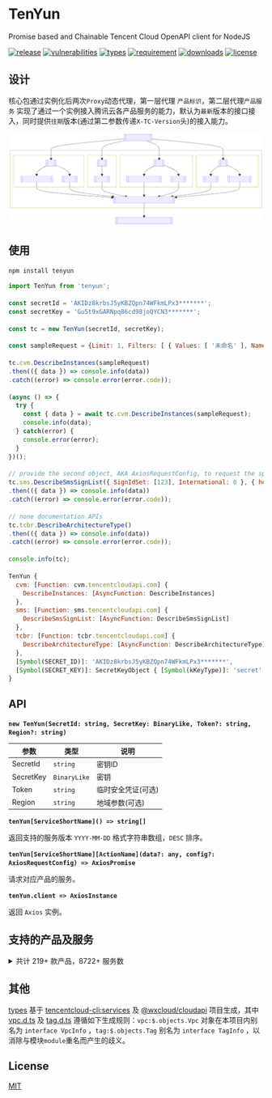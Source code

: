# TenYun

Promise based and Chainable Tencent Cloud OpenAPI client for NodeJS

[![release](https://img.shields.io/npm/v/tenyun)](https://github.com/TheNorthMemory/tenyun/releases)
[![vulnerabilities](https://img.shields.io/snyk/vulnerabilities/npm/tenyun?label=snyk.io)](https://snyk.io/advisor/npm-package/tenyun)
[![types](https://img.shields.io/badge/types-included-blue)](https://www.npmjs.com/package/tenyun)
[![requirement](https://img.shields.io/node/v/tenyun)](https://www.npmjs.com/package/tenyun)
[![downloads](https://img.shields.io/npm/dm/tenyun)](https://www.npmjs.com/package/tenyun)
[![license](https://img.shields.io/npm/l/tenyun)](https://www.npmjs.com/package/tenyun)

## 设计

核心包通过实例化后两次`Proxy`动态代理，第一层代理 `产品标识`，第二层代理`产品服务` 实现了通过一个实例接入腾讯云各产品服务的能力，默认为`最新`版本的接口接入，同时提供`往期`版本(通过第二参数传递`X-TC-Version`头)的接入能力。

[![SDK FlowChart](./.github/sdk-flowchart.svg)](./.github/sdk-flowchart.mmd)

## 使用

`npm install tenyun`

```js
import TenYun from 'tenyun';

const secretId = 'AKIDz8krbsJ5yKBZQpn74WFkmLPx3*******';
const secretKey = 'Gu5t9xGARNpq86cd98joQYCN3*******';

const tc = new TenYun(secretId, secretKey);

const sampleRequest = {Limit: 1, Filters: [ { Values: [ '未命名' ], Name: 'instance-name' } ]};

tc.cvm.DescribeInstances(sampleRequest)
.then(({ data }) => console.info(data))
.catch((error) => console.error(error.code));

(async () => {
  try {
    const { data } = await tc.cvm.DescribeInstances(sampleRequest);
    console.info(data);
  } catch(error) {
    console.error(error);
  }
})();

// provide the second object, AKA AxiosRequestConfig, to request the specific `X-TC-Version` API
tc.sms.DescribeSmsSignList({ SignIdSet: [123], International: 0 }, { headers: { 'X-TC-Version': '2019-07-11' } })
.then(({ data }) => console.info(data))
.catch((error) => console.error(error.code));

// none documentation APIs
tc.tcbr.DescribeArchitectureType()
.then(({ data }) => console.info(data))
.catch((error) => console.error(error.code));

console.info(tc);

TenYun {
  cvm: [Function: cvm.tencentcloudapi.com] {
    DescribeInstances: [AsyncFunction: DescribeInstances]
  },
  sms: [Function: sms.tencentcloudapi.com] {
    DescribeSmsSignList: [AsyncFunction: DescribeSmsSignList]
  },
  tcbr: [Function: tcbr.tencentcloudapi.com] {
    DescribeArchitectureType: [AsyncFunction: DescribeArchitectureType]
  },
  [Symbol(SECRET_ID)]: 'AKIDz8krbsJ5yKBZQpn74WFkmLPx3*******',
  [Symbol(SECRET_KEY)]: SecretKeyObject { [Symbol(kKeyType)]: 'secret' }
}
```

## API

**`new TenYun(SecretId: string, SecretKey: BinaryLike, Token?: string, Region?: string)`**

| 参数 | 类型 | 说明 |
| --- | --- | --- |
| SecretId | <code>string</code> | 密钥ID |
| SecretKey | <code>BinaryLike</code> | 密钥 |
| Token | <code>string</code> | 临时安全凭证(可选) |
| Region | <code>string</code> | 地域参数(可选) |

**`tenYun[ServiceShortName]() => string[]`**

返回支持的服务版本 `YYYY-MM-DD` 格式字符串数组，`DESC` 排序。

**`tenYun[ServiceShortName][ActionName](data?: any, config?: AxiosRequestConfig) => AxiosPromise`**

请求对应产品的服务。

**`tenYun.client => AxiosInstance`**

返回 `Axios` 实例。


## 支持的产品及服务

<details><summary>共计 219+ 款产品，8722+ 服务数</summary>

产品标识 | 产品说明 | 服务版本(数)
--- | --- | ---
aa | [活动防刷](https://cloud.tencent.com/document/product/1189) | 2020-02-24(1)
aai |  | 2018-05-22(4)
acp | [应用合规平台](https://cloud.tencent.com/document/product/1553) | 2022-01-05(7)
advisor | [云顾问](https://cloud.tencent.com/document/product/1264) | 2020-07-21(2)
af | [借贷反欺诈](https://cloud.tencent.com/document/product/668) | 2020-02-26(3)
afc | [定制建模](https://cloud.tencent.com/document/product/1029) | 2020-02-26(3)
ame | [正版曲库直通车](https://cloud.tencent.com/document/product/1155) | 2019-09-16(31)
ams | [音频内容安全](https://cloud.tencent.com/document/product/1219) | 2020-12-29(5)<br/>2020-06-08(7)
antiddos | [T-Sec-DDoS防护(Anti-DDoS)](https://cloud.tencent.com/document/product/1021) | 2020-03-09(92)
apcas | [汽车精准获客服务](https://cloud.tencent.com/document/product/1244) | 2020-11-27(7)
ape | [正版图库直通车](https://cloud.tencent.com/document/product/1181) | 2020-05-13(8)
api | [云 API](https://cloud.tencent.com/document/product/1278) | 2020-11-06(3)
apigateway | [API 网关](https://cloud.tencent.com/document/product/628) | 2018-08-08(97)
apm | [应用性能观测](https://cloud.tencent.com/document/product/1463) | 2021-06-22(6)
asr | [语音识别](https://cloud.tencent.com/document/product/1093) | 2019-06-14(19)
asw | [应用与服务编排工作流](https://cloud.tencent.com/document/product/1272) | 2020-07-22(9)
as | [弹性伸缩](https://cloud.tencent.com/document/product/377) | 2018-04-19(50)
ba | [网站备案](https://cloud.tencent.com/document/product/243) | 2020-07-20(3)
batch | [批量计算](https://cloud.tencent.com/document/product/599) | 2017-03-12(31)
bda | [人体分析](https://cloud.tencent.com/document/product/1208) | 2020-03-24(18)
bi | [商业智能分析 BI](https://cloud.tencent.com/document/product/590) | 2022-01-05(2)
billing | [费用中心](https://cloud.tencent.com/document/product/555) | 2018-07-09(20)
bizlive | 商业直播 | 2019-03-13(6)
bm | [黑石物理服务器1.0](https://cloud.tencent.com/document/product/386) | 2018-04-23(53)
bma | [品牌经营管家](https://cloud.tencent.com/document/product/1296) | 2021-06-24(29)
bmeip | [黑石弹性公网IP](https://cloud.tencent.com/document/product/1028) | 2018-06-25(20)
bmlb | [黑石负载均衡](https://cloud.tencent.com/document/product/1027) | 2018-06-25(49)
bmvpc | [黑石私有网络](https://cloud.tencent.com/document/product/1024) | 2018-06-25(61)
bpaas | [商业流程服务](https://cloud.tencent.com/document/product/1083) | 2018-12-17(2)
bri | [业务风险情报](https://cloud.tencent.com/document/product/1064) | 2019-03-28(1)
bsca | [二进制软件成分分析](https://cloud.tencent.com/document/product/1483) | 2021-08-11(5)
btoe | [区块链可信取证](https://cloud.tencent.com/document/product/1259) | 2021-05-14(13)<br/>2021-03-03(12)
cam | [访问管理](https://cloud.tencent.com/document/product/598) | 2019-01-16(86)
captcha | [验证码](https://cloud.tencent.com/document/product/1110) | 2019-07-22(15)
car | [应用云渲染](https://cloud.tencent.com/document/product/1547) | 2022-01-10(3)
casb | [云访问安全代理](https://cloud.tencent.com/document/product/1303) | 2020-05-07(1)
cat | [云拨测](https://cloud.tencent.com/document/product/280) | 2018-04-09(11)
cbs | [云硬盘](https://cloud.tencent.com/document/product/362) | 2017-03-12(42)
ccc | [云呼叫中心](https://cloud.tencent.com/document/product/679) | 2020-02-10(35)
cdb | [云数据库 MySQL](https://cloud.tencent.com/document/product/236) | 2017-03-20(135)
cdc | [本地专用集群](https://cloud.tencent.com/document/product/1346) | 2020-12-14(20)
cdn | [内容分发网络 CDN](https://cloud.tencent.com/document/product/228) | 2018-06-06(78+3)
cds | [T-Sec-数据安全审计（DSA）](https://cloud.tencent.com/document/product/856) | 2018-04-20(6)
cfg | [混沌演练平台](https://cloud.tencent.com/document/product/1500) | 2021-08-20(10)
cfs | [文件存储](https://cloud.tencent.com/document/product/582) | 2019-07-19(35)
cfw | [云防火墙](https://cloud.tencent.com/document/product/1132) | 2019-09-04(62)
chdfs | [云 HDFS](https://cloud.tencent.com/document/product/1105) | 2020-11-12(29)<br/>2019-07-18(26)
ciam | [账号风控平台](https://cloud.tencent.com/document/product/1441) | 2022-03-31(15)
cii | [智能保险助手](https://cloud.tencent.com/document/product/1368) | 2021-04-08(13)<br/>2020-12-10(3)
cim |  | 2019-03-18(1)
cis |  | 2018-04-08(7)
ckafka | [消息队列 CKafka](https://cloud.tencent.com/document/product/597) | 2019-08-19(65)
clb | [负载均衡](https://cloud.tencent.com/document/product/214) | 2018-03-17(76)
cloudaudit | [云审计](https://cloud.tencent.com/document/product/629) | 2019-03-19(19)
cloudhsm | [云加密机](https://cloud.tencent.com/document/product/639) | 2019-11-12(11)
cloudstudio | [Cloud Studio（云端 IDE）](https://cloud.tencent.com/document/product/1039) | 2021-05-24(20)
cls | [日志服务](https://cloud.tencent.com/document/product/614) | 2020-10-16(62)
cme | [多媒体创作引擎](https://cloud.tencent.com/document/product/1156) | 2019-10-29(49)
cmq | [消息队列 CMQ](https://cloud.tencent.com/document/product/406) | 2019-03-04(17)
cms | 内容安全 | 2019-03-21(9)
cpdp | [企业收付平台](https://cloud.tencent.com/document/product/1122) | 2019-08-20(214)
cr | [金融联络机器人](https://cloud.tencent.com/document/product/656) | 2018-03-21(28)
cvm | [云服务器](https://cloud.tencent.com/document/product/213) | 2017-03-12(91)
cwp | [主机安全](https://cloud.tencent.com/document/product/296) | 2018-02-28(231)
cws | 漏洞扫描服务 | 2018-03-12(19)
cynosdb | [TDSQL-C MySQL 版](https://cloud.tencent.com/document/product/1003) | 2019-01-07(63)
dasb | [T-Sec-堡垒机（BH）](https://cloud.tencent.com/document/product/1025) | 2019-10-18(24)
dataintegration | [数据接入平台](https://cloud.tencent.com/document/product/1591) | 2022-06-13(1)
dayu | [DDoS 高防包](https://cloud.tencent.com/document/product/1021) | 2018-07-09(112)
dbbrain | [数据库智能管家 DBbrain](https://cloud.tencent.com/document/product/1130) | 2021-05-27(43)<br/>2019-10-16(27)
dbdc | [云数据库独享集群](https://cloud.tencent.com/document/product/1322) | 2020-10-29(6)
dc | [专线接入](https://cloud.tencent.com/document/product/216) | 2018-04-10(21)
dcdb | [TDSQL MySQL 版](https://cloud.tencent.com/document/product/557) | 2018-04-11(61)
dlc | [数据湖计算 DLC](https://cloud.tencent.com/document/product/1342) | 2021-01-25(62)
dnspod | [DNSPod](https://cloud.tencent.com/document/product/1427) | 2021-03-23(59)
domain | [域名注册](https://cloud.tencent.com/document/product/242) | 2018-08-08(26)
drm | [数字版权管理](https://cloud.tencent.com/document/product/1000) | 2018-11-15(9)
ds | [文档服务](https://cloud.tencent.com/document/product/869) | 2018-05-23(12)
dtf | [分布式事务](https://cloud.tencent.com/document/product/1224) | 2020-05-06(1)
dts | [数据传输服务](https://cloud.tencent.com/document/product/571) | 2021-12-06(36)<br/>2018-03-30(23)
eb | [事件总线](https://cloud.tencent.com/document/product/1359) | 2021-04-16(26)
ecc | [英文作文批改](https://cloud.tencent.com/document/product/1076) | 2018-12-13(4)
ecdn | [全站加速网络](https://cloud.tencent.com/document/product/570) | 2019-10-12(16)
ecm | [边缘计算机器](https://cloud.tencent.com/document/product/1108) | 2019-07-19(130)
eiam | [数字身份管控平台（员工版）](https://cloud.tencent.com/document/product/1442) | 2021-04-20(42)
eis | [数据连接器](https://cloud.tencent.com/document/product/1270) | 2021-06-01(5)<br/>2020-07-15(3)
emr | [弹性 MapReduce](https://cloud.tencent.com/document/product/589) | 2019-01-03(24)
es | [Elasticsearch Service](https://cloud.tencent.com/document/product/845) | 2018-04-16(37)
ess | [腾讯电子签企业版](https://cloud.tencent.com/document/product/1323) | 2020-11-11(25)
essbasic | [腾讯电子签（基础版）](https://cloud.tencent.com/document/product/1420) | 2021-05-26(28)<br/>2020-12-22(53)
facefusion | [人脸融合](https://cloud.tencent.com/document/product/670) | 2018-12-01(4)
faceid | [人脸核身](https://cloud.tencent.com/document/product/1007) | 2018-03-01(35)
fmu | [人脸试妆](https://cloud.tencent.com/document/product/1172) | 2019-12-13(10)
ft | [人像变换](https://cloud.tencent.com/document/product/1202) | 2020-03-04(6)
gaap | [全球应用加速](https://cloud.tencent.com/document/product/608) | 2018-05-29(102)
gme | [游戏多媒体引擎](https://cloud.tencent.com/document/product/607) | 2018-07-11(23)
gpm | [游戏玩家匹配](https://cloud.tencent.com/document/product/1294) | 2020-08-20(18)
gs | [云游戏](https://cloud.tencent.com/document/product/1162) | 2019-11-18(8)
gse | [游戏服务器伸缩](https://cloud.tencent.com/document/product/1165) | 2019-11-12(74)
habo |  | 2018-12-03(2)
hcm | [数学作业批改](https://cloud.tencent.com/document/product/1004) | 2018-11-06(1)
iai | [人脸识别](https://cloud.tencent.com/document/product/867) | 2020-03-03(35)<br/>2018-03-01(33)
ic | [物联网卡](https://cloud.tencent.com/document/product/636) | 2019-03-07(9)
icr | [对话机器人](https://cloud.tencent.com/document/product/1268) | 2021-10-14(1)
ie | [智能编辑](https://cloud.tencent.com/document/product/1186) | 2020-03-04(10)
iecp | [物联网边缘计算平台](https://cloud.tencent.com/document/product/1118) | 2021-09-14(102)
iir | [智能识图](https://cloud.tencent.com/document/product/1217) | 2020-04-17(1)
ims | [图片内容安全](https://cloud.tencent.com/document/product/1125) | 2020-12-29(1)<br/>2020-07-13(3)
iot | [加速物联网套件](https://cloud.tencent.com/document/product/568) | 2018-01-23(45)
iotcloud | [物联网通信](https://cloud.tencent.com/document/product/634) | 2021-04-08(72)<br/>2018-06-14(69)
iotexplorer | [物联网开发平台](https://cloud.tencent.com/document/product/1081) | 2019-04-23(90)
iottid | [物联网设备身份认证](https://cloud.tencent.com/document/product/1086) | 2019-04-11(9)
iotvideo | [物联网智能视频服务](https://cloud.tencent.com/document/product/1131) | 2021-11-25(94)<br/>2020-12-15(79)<br/>2019-11-26(66)
iotvideoindustry | [物联网智能视频服务（行业版）](https://cloud.tencent.com/document/product/1361) | 2020-12-01(104)
irp | [智能推荐平台](https://cloud.tencent.com/document/product/1541) | 2022-08-05(4)<br/>2022-03-24(4)
ivld | [媒体智能标签](https://cloud.tencent.com/document/product/1509) | 2021-09-03(25)
kms | [密钥管理系统](https://cloud.tencent.com/document/product/573) | 2019-01-18(49)
lcic | [低代码互动课堂](https://cloud.tencent.com/document/product/1639) | 2022-08-17(14)
lighthouse | [轻量应用服务器](https://cloud.tencent.com/document/product/1207) | 2020-03-24(69)
live | [云直播CSS](https://cloud.tencent.com/document/product/267) | 2018-08-01(121)
lowcode | [云开发低码](https://cloud.tencent.com/document/product/1301) | 2021-01-08(1)
lp | [登录保护](https://cloud.tencent.com/document/product/1190) | 2020-02-24(1)
mariadb | [云数据库 MariaDB](https://cloud.tencent.com/document/product/237) | 2017-03-12(66)
market | [云市场](https://cloud.tencent.com/document/product/306) | 2019-10-10(2)
memcached | [云数据库Memcached](https://cloud.tencent.com/document/product/241) | 2019-03-18(1)
mgobe | [游戏联机对战引擎](https://cloud.tencent.com/document/product/1038) | 2020-10-14(7)<br/>2019-09-29(1)
mmps | [小程序安全](https://cloud.tencent.com/document/product/1223) | 2020-07-10(15)
mna | [移动网络加速](https://cloud.tencent.com/document/product/1385) | 2021-01-19(12)
mongodb | [云数据库 MongoDB](https://cloud.tencent.com/document/product/240) | 2019-07-25(34)<br/>2018-04-08(13)
monitor | [云监控](https://cloud.tencent.com/document/product/248) | 2018-07-24(112)
mps | [媒体处理](https://cloud.tencent.com/document/product/862) | 2019-06-12(83)
mrs | [医疗报告结构化](https://cloud.tencent.com/document/product/1314) | 2020-09-10(4)
ms | [移动应用安全](https://cloud.tencent.com/document/product/283) | 2018-04-08(17)
msp | [迁移服务平台](https://cloud.tencent.com/document/product/659) | 2018-03-19(7)
mvj | 营销价值判断 | 2019-09-26(1)
nlp | [自然语言处理](https://cloud.tencent.com/document/product/271) | 2019-04-08(24)
npp | 号码保护 | 2019-08-23(8)
oceanus | [流计算 Oceanus](https://cloud.tencent.com/document/product/849) | 2019-04-22(25)
ocr | [文字识别](https://cloud.tencent.com/document/product/866) | 2018-11-19(77)
organization | [集团账号管理](https://cloud.tencent.com/document/product/850) | 2021-03-31(17)<br/>2018-12-25(20)
partners | [渠道合作伙伴](https://cloud.tencent.com/document/product/563) | 2018-03-21(22)
pds | [私域安全](https://cloud.tencent.com/document/product/1473) | 2021-07-01(2)
postgres | [云数据库 PostgreSQL](https://cloud.tencent.com/document/product/409) | 2017-03-12(63)
privatedns | [私有域解析 Private DNS](https://cloud.tencent.com/document/product/1338) | 2020-10-28(21)
pts | [云压测](https://cloud.tencent.com/document/product/1484) | 2021-07-28(43)
rce | [全栈式风控引擎](https://cloud.tencent.com/document/product/1343) | 2020-11-03(3)
redis | [云数据库Redis](https://cloud.tencent.com/document/product/239) | 2018-04-12(86)
region | [地域管理系统](https://cloud.tencent.com/document/product/1596) | 2022-06-27(3)
rkp | [风险探针](https://cloud.tencent.com/document/product/1169) | 2019-12-09(3)
rp | [注册保护](https://cloud.tencent.com/document/product/1191) | 2020-02-24(1)
rum | [前端性能监控](https://cloud.tencent.com/document/product/1464) | 2021-06-22(54)
scf | [云函数](https://cloud.tencent.com/document/product/583) | 2018-04-16(44+7)
ses | [邮件推送](https://cloud.tencent.com/document/product/1288) | 2020-10-02(25)
smh | [智能媒资托管](https://cloud.tencent.com/document/product/1339) | 2021-07-12(10)
smpn | [营销号码安全](https://cloud.tencent.com/document/product/1127) | 2019-08-22(5)
sms | [短信](https://cloud.tencent.com/document/product/382) | 2021-01-11(18)<br/>2019-07-11(16)
soe | [智聆口语评测](https://cloud.tencent.com/document/product/884) | 2018-07-24(4)
solar | 智汇零售 | 2018-10-11(17)
sqlserver | [云数据库 SQL Server](https://cloud.tencent.com/document/product/238) | 2018-03-28(104)
ssa | [安全运营中心](https://cloud.tencent.com/document/product/664) | 2018-06-08(21)
ssl | [SSL 证书](https://cloud.tencent.com/document/product/400) | 2019-12-05(29)
sslpod | [SSL证书监控SSLPod](https://cloud.tencent.com/document/product/1084) | 2019-06-05(10)
ssm | [凭据管理系统](https://cloud.tencent.com/document/product/1140) | 2019-09-23(24)
sts | [安全凭证服务](https://cloud.tencent.com/document/product/1312) | 2018-08-13(6)
taf | [流量反欺诈](https://cloud.tencent.com/document/product/1031) | 2020-02-10(3)
tag | [标签](https://cloud.tencent.com/document/product/651) | 2018-08-13(31)
tan | [碳引擎](https://cloud.tencent.com/document/product/1498) | 2022-04-20(1)
tat | [自动化助手](https://cloud.tencent.com/document/product/1340) | 2020-10-28(19)
tav | 文件检测 | 2019-01-18(4)
tbaas | [腾讯云区块链服务平台 TBaaS](https://cloud.tencent.com/document/product/663) | 2018-04-16(34)
tbm |  | 2018-01-29(9)
tbp | [腾讯智能对话平台](https://cloud.tencent.com/document/product/1060) | 2019-06-27(2)<br/>2019-03-11(4)
tcaplusdb | [游戏数据库 TcaplusDB](https://cloud.tencent.com/document/product/596) | 2019-08-23(50)
tcb | [云开发 CloudBase](https://cloud.tencent.com/document/product/876) | 2018-06-08(80+189)
tcbr | [云托管 CloudBase Run](https://cloud.tencent.com/document/product/1243) | 2022-02-17(10+4)
tcex | [腾讯云释义](https://cloud.tencent.com/document/product/1266) | 2020-07-27(2)
tci | 腾讯智学课堂分析 | 2019-03-18(41)
tcm | [服务网格](https://cloud.tencent.com/document/product/1261) | 2021-04-13(12)
tcr | [容器镜像服务](https://cloud.tencent.com/document/product/1141) | 2019-09-24(108)
tcss | [容器安全服务](https://cloud.tencent.com/document/product/1285) | 2020-11-01(328)
tdcpg | [TDSQL-C PostgreSQL 版](https://cloud.tencent.com/document/product/1556) | 2021-11-18(25)
tdid | [分布式身份](https://cloud.tencent.com/document/product/1439) | 2021-05-19(49)
tdmq | [消息队列 TDMQ](https://cloud.tencent.com/document/product/1179) | 2020-02-17(101)
tds | [设备安全](https://cloud.tencent.com/document/product/1628) | 2022-08-01(3)
tem | [弹性微服务 TEM](https://cloud.tencent.com/document/product/1371) | 2021-07-01(50)<br/>2020-12-21(17)
teo | [边缘安全加速平台](https://cloud.tencent.com/document/product/1552) | 2022-09-01(125)<br/>2022-01-06(96)
thpc | [高性能计算平台](https://cloud.tencent.com/document/product/1527) | 2022-04-01(8)<br/>2021-11-09(4)
tia | [智能钛机器学习](https://cloud.tencent.com/document/product/851) | 2018-02-26(10)
tic | [资源编排 TIC](https://cloud.tencent.com/document/product/1213) | 2020-11-17(13)
ticm | [智能鉴黄](https://cloud.tencent.com/document/product/864) | 2018-11-27(3)
tics | [威胁情报云查服务](https://cloud.tencent.com/document/product/1013) | 2018-11-15(4)
tiems | [腾讯云 TI 平台 TI-EMS](https://cloud.tencent.com/document/product/1120) | 2019-04-16(25)
tiia | [图像分析](https://cloud.tencent.com/document/product/865) | 2019-05-29(22)
tione | [腾讯云 TI 平台 TI-ONE](https://cloud.tencent.com/document/product/851) | 2021-11-11(55)<br/>2019-10-22(23)
tiw | [互动白板](https://cloud.tencent.com/document/product/1137) | 2019-09-19(28)
tke | [容器服务](https://cloud.tencent.com/document/product/457) | 2018-05-25(172)
tkgdq | 腾讯知识图谱数据查询 | 2019-04-11(3)
tms | [文本内容安全](https://cloud.tencent.com/document/product/1124) | 2020-12-29(1)<br/>2020-07-13(4)
tmt | [机器翻译](https://cloud.tencent.com/document/product/551) | 2018-03-21(7)
trp | [T-Sec-安心平台(RP)](https://cloud.tencent.com/document/product/1458) | 2021-05-15(40)
trtc | [实时音视频](https://cloud.tencent.com/document/product/647) | 2019-07-22(33)
tse | [微服务引擎 TSE](https://cloud.tencent.com/document/product/1364) | 2020-12-07(10)
tsf | [微服务平台 TSF](https://cloud.tencent.com/document/product/649) | 2018-03-26(191)
tsw | [微服务观测平台 TSW](https://cloud.tencent.com/document/product/1311) | 2021-04-12(3)<br/>2020-09-24(1)
tts | [语音合成](https://cloud.tencent.com/document/product/1073) | 2019-08-23(3)
ump | [客流数字化平台](https://cloud.tencent.com/document/product/1320) | 2020-09-18(17)
vm | [视频内容安全](https://cloud.tencent.com/document/product/1265) | 2021-09-22(4)<br/>2020-12-29(4)<br/>2020-07-09(5)
vms | [语音消息](https://cloud.tencent.com/document/product/1128) | 2020-09-02(2)
vod | [云点播](https://cloud.tencent.com/document/product/266) | 2018-07-17(134)
vpc | [私有网络](https://cloud.tencent.com/document/product/215) | 2017-03-12(286)
waf | [Web 应用防火墙](https://cloud.tencent.com/document/product/627) | 2018-01-25(36)
wav | [企业微信汽车行业版](https://cloud.tencent.com/document/product/1318) | 2021-01-29(22)
wedata | [数据开发治理平台 WeData](https://cloud.tencent.com/document/product/1267) | 2021-08-20(195)
wss | SSL证书管理服务 | 2018-04-26(3)
yinsuda | [音速达直播音乐版权引擎](https://cloud.tencent.com/document/product/1592) | 2022-05-27(12)
youmall |  | 2018-02-28(31)
yunjing | 主机安全 | 2018-02-28(100)
yunsou | [腾讯云搜TCS](https://cloud.tencent.com/document/product/270) | 2019-11-15(2)<br/>2018-05-04(2)
zj | 珠玑 | 2019-01-21(21)

</details>

## 其他

[types](./types/) 基于 [tencentcloud-cli:services](https://github.com/TencentCloud/tencentcloud-cli/tree/master/tccli/services) 及 [@wxcloud/cloudapi](https://www.npmjs.com/package/@wxcloud/cloudapi) 项目生成，其中 [vpc.d.ts](./types/vpc.d.ts) 及 [tag.d.ts](./types/tag.d.ts) 遵循如下生成规则：`vpc:$.objects.Vpc` 对象在本项目内别名为 `interface VpcInfo` ，`tag:$.objects.Tag` 别名为 `interface TagInfo` ，以消除与模块`module`重名而产生的歧义。

## License

[MIT](LICENSE)
